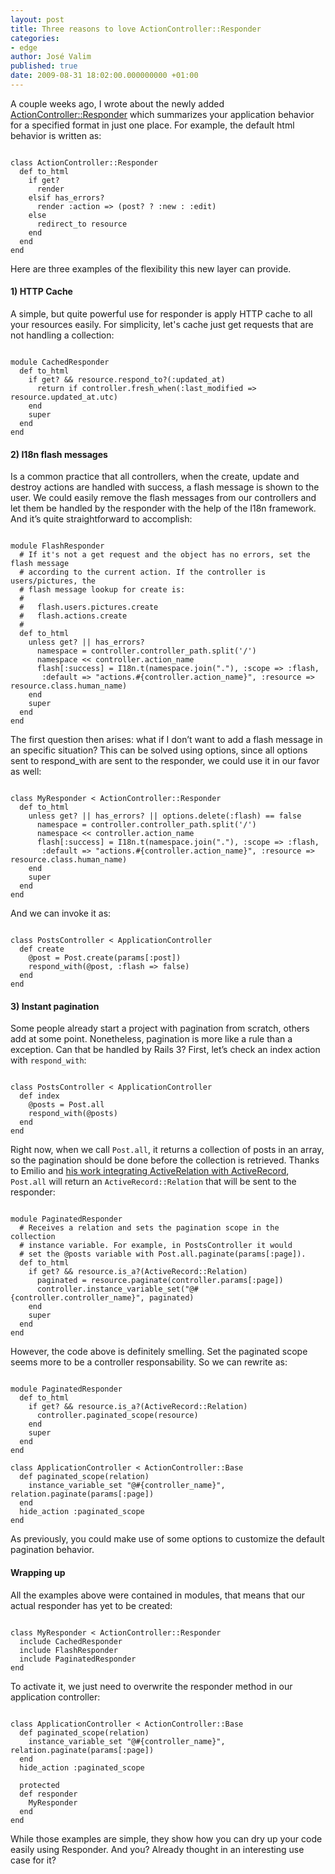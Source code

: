 ```yaml
---
layout: post
title: Three reasons to love ActionController::Responder
categories:
- edge
author: José Valim
published: true
date: 2009-08-31 18:02:00.000000000 +01:00
---
```

A couple weeks ago, I wrote about the newly added [ActionController::Responder](http://blog.plataformatec.com.br/2009/08/embracing-rest-with-mind-body-and-soul) which summarizes your application behavior for a specified format in just one place. For example, the default html behavior is written as:

<pre><code class="ruby">
class ActionController::Responder
  def to_html
    if get?
      render
    elsif has_errors?
      render :action => (post? ? :new : :edit)
    else
      redirect_to resource
    end
  end
end
</code></pre>

Here are three examples of the flexibility this new layer can provide.

#### 1) HTTP Cache

A simple, but quite powerful use for responder is apply HTTP cache to all your resources easily. For simplicity, let's cache just get requests that are not handling a collection:

<pre><code class="ruby">
module CachedResponder
  def to_html
    if get? && resource.respond_to?(:updated_at)
      return if controller.fresh_when(:last_modified => resource.updated_at.utc)
    end
    super
  end
end
</code></pre>

#### 2) I18n flash messages

Is a common practice that all controllers, when the create, update and destroy actions are handled with success, a flash message is shown to the user. We could easily remove the flash messages from our controllers and let them be handled by the responder with the help of the I18n framework. And it’s quite straightforward to accomplish:

<pre><code class="ruby">
module FlashResponder
  # If it's not a get request and the object has no errors, set the flash message
  # according to the current action. If the controller is users/pictures, the
  # flash message lookup for create is:
  #
  #   flash.users.pictures.create
  #   flash.actions.create
  #
  def to_html
    unless get? || has_errors?
      namespace = controller.controller_path.split('/')
      namespace << controller.action_name
      flash[:success] = I18n.t(namespace.join("."), :scope => :flash,
       :default => "actions.#{controller.action_name}", :resource => resource.class.human_name)
    end
    super
  end
end
</code></pre>

The first question then arises: what if I don’t want to add a flash message in an specific situation? This can be solved using options, since all options sent to respond_with are sent to the responder, we could use it in our favor as well:

<pre><code class="ruby">
class MyResponder < ActionController::Responder
  def to_html
    unless get? || has_errors? || options.delete(:flash) == false
      namespace = controller.controller_path.split('/')
      namespace << controller.action_name
      flash[:success] = I18n.t(namespace.join("."), :scope => :flash,
       :default => "actions.#{controller.action_name}", :resource => resource.class.human_name)
    end
    super
  end
end
</code></pre>

And we can invoke it as:

<pre><code class="ruby">
class PostsController < ApplicationController
  def create
    @post = Post.create(params[:post])
    respond_with(@post, :flash => false)
  end
end
</code></pre>

#### 3) Instant pagination

Some people already start a project with pagination from scratch, others add at some point. Nonetheless, pagination is more like a rule than a exception. Can that be handled by Rails 3? First, let’s check an index action with `respond_with`:

<pre><code class="ruby">
class PostsController < ApplicationController
  def index
    @posts = Post.all
    respond_with(@posts)
  end
end
</code></pre>

Right now, when we call `Post.all`, it returns a collection of posts in an array, so the pagination should be done before the collection is retrieved. Thanks to Emilio and [his work integrating ActiveRelation with ActiveRecord](http://github.com/miloops/rails), `Post.all` will return an `ActiveRecord::Relation` that will be sent to the responder:

<pre><code class="ruby">
module PaginatedResponder
  # Receives a relation and sets the pagination scope in the collection
  # instance variable. For example, in PostsController it would
  # set the @posts variable with Post.all.paginate(params[:page]).
  def to_html
    if get? && resource.is_a?(ActiveRecord::Relation)
      paginated = resource.paginate(controller.params[:page])
      controller.instance_variable_set("@#{controller.controller_name}", paginated)
    end
    super
  end
end
</code></pre>

However, the code above is definitely smelling. Set the paginated scope seems more to be a controller responsability. So we can rewrite as:

<pre><code class="ruby">
module PaginatedResponder
  def to_html
    if get? && resource.is_a?(ActiveRecord::Relation)
      controller.paginated_scope(resource)
    end
    super
  end
end

class ApplicationController < ActionController::Base
  def paginated_scope(relation)
    instance_variable_set "@#{controller_name}", relation.paginate(params[:page])
  end
  hide_action :paginated_scope
end
</code></pre>

As previously, you could make use of some options to customize the default pagination behavior.

#### Wrapping up

All the examples above were contained in modules, that means that our actual responder has yet to be created:

<pre><code class="ruby">
class MyResponder < ActionController::Responder
  include CachedResponder
  include FlashResponder
  include PaginatedResponder
end
</code></pre>

To activate it, we just need to overwrite the responder method in our application controller:

<pre><code class="ruby">
class ApplicationController < ActionController::Base
  def paginated_scope(relation)
    instance_variable_set "@#{controller_name}", relation.paginate(params[:page])
  end
  hide_action :paginated_scope

  protected
  def responder
    MyResponder
  end
end
</code></pre>

While those examples are simple, they show how you can dry up your code easily using Responder. And you? Already thought in an interesting use case for it?